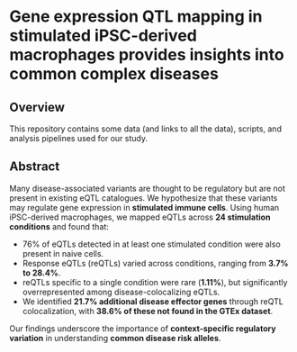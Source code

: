 # **Gene expression QTL mapping in stimulated iPSC-derived macrophages provides insights into common complex diseases**

## **Overview**
This repository contains some data (and links to all the data), scripts, and analysis pipelines used for our study.


## **Abstract**
Many disease-associated variants are thought to be regulatory but are not present in existing eQTL catalogues. We hypothesize that these variants may regulate gene expression in **stimulated immune cells**. Using human iPSC-derived macrophages, we mapped eQTLs across **24 stimulation conditions** and found that:
- 76% of eQTLs detected in at least one stimulated condition were also present in naive cells.
- Response eQTLs (reQTLs) varied across conditions, ranging from **3.7% to 28.4%**.
- reQTLs specific to a single condition were rare (**1.11%**), but significantly overrepresented among disease-colocalizing eQTLs.
- We identified **21.7% additional disease effector genes** through reQTL colocalization, with **38.6% of these not found in the GTEx dataset**.

Our findings underscore the importance of **context-specific regulatory variation** in understanding **common disease risk alleles**.
